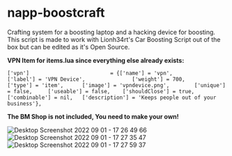 # napp-boostcraft
Crafting system for a boosting laptop and a hacking device for boosting. This script is made to work with Lionh34rt's Car Boosting Script out of the box but can be edited as it's Open Source.

**VPN Item for items.lua since everything else already exists:**
```
['vpn'] 			 			 = {['name'] = 'vpn', 			  				['label'] = 'VPN Device', 				['weight'] = 700, 		['type'] = 'item', 		['image'] = 'vpndevice.png', 		['unique'] = false, 	['useable'] = false, 	['shouldClose'] = true,    ['combinable'] = nil,   ['description'] = 'Keeps people out of your business'},
```


**The BM Shop is not included, You need to make your own!**

![Desktop Screenshot 2022 09 01 - 17 26 49 66](https://user-images.githubusercontent.com/36120206/188016629-f6a7b834-d584-4c81-bf7c-e07f1be1c274.png)
![Desktop Screenshot 2022 09 01 - 17 27 35 47](https://user-images.githubusercontent.com/36120206/188016663-e163558d-87bf-4b78-9283-b4d833736591.png)
![Desktop Screenshot 2022 09 01 - 17 27 59 37](https://user-images.githubusercontent.com/36120206/188016688-d86ad0a1-f6e9-4c93-b03c-cb95ce069cbb.png)
